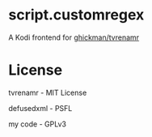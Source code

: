 # script.customregex
A Kodi frontend for [ghickman/tvrenamr](https://github.com/ghickman/tvrenamr)

# License
tvrenamr - MIT License

defusedxml - PSFL

my code - GPLv3
